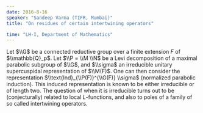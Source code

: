 ```yaml
---
date: 2016-8-16
speaker: "Sandeep Varma (TIFR, Mumbai)"
title: "On residues of certain intertwining operators"

time: "LH-I, Department of Mathematics"
---
```

Let $\\G$ be a connected reductive group over a finite extension
$F$ of $\\mathbb{Q}_p$. Let $\\P = \\M \\N$ be a Levi decomposition of
a maximal parabolic subgroup of $\\G$, and $\\sigma$ an irreducible unitary
supercuspidal representation of $\\M(F)$. One can then consider the
representation $\\text{Ind}_{\\P(F)}^{\\G(F)} \\sigma$ (normalized parabolic
induction). This induced representation is known to be either irreducible
or of length two. The question of when it is irreducible turns out to be
(conjecturally) related to local $L$-functions, and also to poles of
a family of so called intertwining operators.
